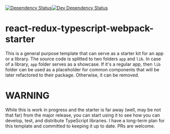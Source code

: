 [![Dependency Status](https://david-dm.org/reanimatter/react-redux-typescript-webpack-starter.svg)](https://david-dm.org/reanimatter/react-redux-typescript-webpack-starter)[![Dev Dependency Status](https://david-dm.org/reanimatter/react-redux-typescript-webpack-starter/dev-status.svg)](https://david-dm.org/reanimatter/react-redux-typescript-webpack-starter?type=dev)

# react-redux-typescript-webpack-starter

This is a general purpose template that can serve as a starter kit for an app or a library. The source code is splitted to two folders `app` and `lib`. In case of a library, `app` folder serves as a showcase. If it's a regular app, then `lib` folder can be used as a placeholder for common components that will be later refactored to their package. Otherwise, it can be removed.

# WARNING

While this is work in progress and the starter is far away (well, may be not that far) from the major release, you can start using it to see how you can develop, test, and distribute TypeScript libraries. I have a long-term plan for this template and committed to keeping it up to date. PRs are welcome.
